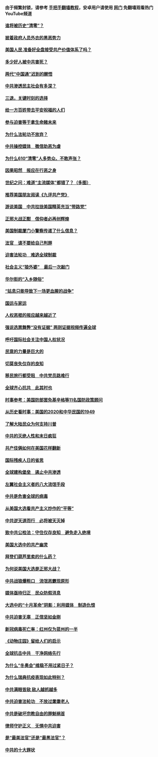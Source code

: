 #### 由于频繁封锁，请参考 [手把手翻墙教程](https://github.com/gfw-breaker/guides/wiki/)，安卓用户请使用 [网门](https://github.com/gfw-breaker/nogfw/blob/master/dl.md?t=01010300) 免翻墙观看热门YouTube频道 

#### [谁将被历史“清零”？](../pages/251/417485.md?t=01010300) 

#### [披着政府人员外衣的黑恶势力](../pages/251/417442.md?t=01010300) 

#### [美国人民 准备好全盘接受共产价值体系了吗？](../pages/251/417491.md?t=01010300) 

#### [多少好人被中共害死？](../pages/251/417144.md?t=01010300) 

#### [两代“中国通”迟到的醒悟](../pages/251/417064.md?t=01010300) 

#### [中共渗透民主社会有多深？](../pages/251/417063.md?t=01010300) 

#### [三退，关键时刻的选择](../pages/251/416969.md?t=01010300) 

#### [给一方百姓带去平安祝福的人们](../pages/251/416941.md?t=01010300) 

#### [参与迫害等于拿生命赌未来](../pages/251/416856.md?t=01010300) 

#### [为什么法轮功不放弃？](../pages/251/416864.md?t=01010300) 

#### [中共操控媒体　微信助恶为虐](../pages/251/416724.md?t=01010300) 

#### [为什么610“清零”人多势众、不敢声张？](../pages/251/416632.md?t=01010300) 

#### [因果昭然　报应在行恶之身](../pages/251/416582.md?t=01010300) 

#### [世纪之问：难道“主流媒体”都错了？（多图）](../pages/251/416571.md?t=01010300) 

#### [推荐美国朋友阅读《九评共产党》](../pages/251/416510.md?t=01010300) 

#### [游说美国　中共拉拢美国精英充当“带路党”](../pages/251/416529.md?t=01010300) 

#### [正邪大战正酣　信仰者必再创辉煌](../pages/251/416433.md?t=01010300) 

#### [美国制裁厦门小警察传递了什么信息？](../pages/251/416432.md?t=01010300) 

#### [法官　请不要给自己判罪](../pages/251/416379.md?t=01010300) 

#### [迫害法轮功　难逃全球制裁](../pages/251/416380.md?t=01010300) 

#### [社会主义“狼外婆”　最后一次敲门](../pages/251/416394.md?t=01010300) 

#### [华尔街的“入乡随俗”](../pages/251/416395.md?t=01010300) 

#### [“姑息只能导致下一场更血腥的战争”](../pages/251/416223.md?t=01010300) 

#### [国运与家运](../pages/251/416224.md?t=01010300) 

#### [人权恶棍的报应越来越近了](../pages/251/416276.md?t=01010300) 

#### [强说选票舞弊“没有证据” 两则证据视频传遍全球](../pages/251/416227.md?t=01010300) 

#### [呼吁国际社会关注中国人权状况](../pages/251/416135.md?t=01010300) 

#### [民意的力量是巨大的](../pages/251/416222.md?t=01010300) 

#### [切莫丧失仅存的良知](../pages/251/416134.md?t=01010300) 

#### [移民旅行都受阻　中共党员路难行](../pages/251/416033.md?t=01010300) 

#### [全球齐心抗共　此其时也](../pages/251/415989.md?t=01010300) 

#### [时事参考：美国防部罢免基辛格等11名国防政策顾问](../pages/251/415970.md?t=01010300) 

#### [从历史看时事：美国的2020和中华民国的1949](../pages/251/415949.md?t=01010300) 

#### [了解大陆民众为何支持川普](../pages/251/415950.md?t=01010300) 

#### [中共的灭绝人性和末日疯狂](../pages/251/415944.md?t=01010300) 

#### [共产伎俩如何在美国花样翻新](../pages/251/415908.md?t=01010300) 

#### [国际残疾人日的省思](../pages/251/415849.md?t=01010300) 

#### [全球建构堡垒　遏止中共渗透](../pages/251/415850.md?t=01010300) 

#### [左翼社会主义者的八大流氓手段](../pages/251/415802.md?t=01010300) 

#### [中共是危害全球的病毒](../pages/251/415569.md?t=01010300) 

#### [从美国大选看共产主义炒作的“平等”](../pages/251/415654.md?t=01010300) 

#### [中共逆天道而行　必将被天灭掉](../pages/251/415626.md?t=01010300) 

#### [致中共公检法：守住仅存良知　避免走入绝境](../pages/251/415627.md?t=01010300) 

#### [美国大选中的共产幽灵](../pages/251/415618.md?t=01010300) 

#### [拜登们葫芦里卖的什么药？](../pages/251/415531.md?t=01010300) 

#### [为何说美国大选是正邪大战？](../pages/251/415530.md?t=01010300) 

#### [中共战狼爆粗口　流氓恶霸现原形](../pages/251/415426.md?t=01010300) 

#### [媒体亟待归正　民众防假消息](../pages/251/415402.md?t=01010300) 

#### [大选中的“十月革命”阴影：利用媒体　制造仇恨](../pages/251/415334.md?t=01010300) 

#### [中共迫害无辜　正信坚如金刚](../pages/251/415307.md?t=01010300) 

#### [新冠病毒死亡率：红州仅为蓝州的一半](../pages/251/415164.md?t=01010300) 

#### [《动物庄园》留给人们的启示](../pages/251/415178.md?t=01010300) 

#### [全球抗击中共　干净网络先行](../pages/251/415096.md?t=01010300) 

#### [为什么“冬奥会”维稳不用过紧日子？](../pages/251/414949.md?t=01010300) 

#### [为什么瑞典抗疫表现如此特别？](../pages/251/414950.md?t=01010300) 

#### [中共满眼皆敌 敌人越抓越多](../pages/251/415053.md?t=01010300) 

#### [中共迫害法轮功　不放过耄耋老人](../pages/251/414994.md?t=01010300) 

#### [中共是破坏宗教自由的罪魁祸首](../pages/251/414901.md?t=01010300) 

#### [律师守护正义　无惧中共迫害](../pages/251/414900.md?t=01010300) 

#### [是“最美法官”还是“最黑法官”？](../pages/251/414885.md?t=01010300) 

#### [中共的十大罪状](../pages/251/414772.md?t=01010300) 

